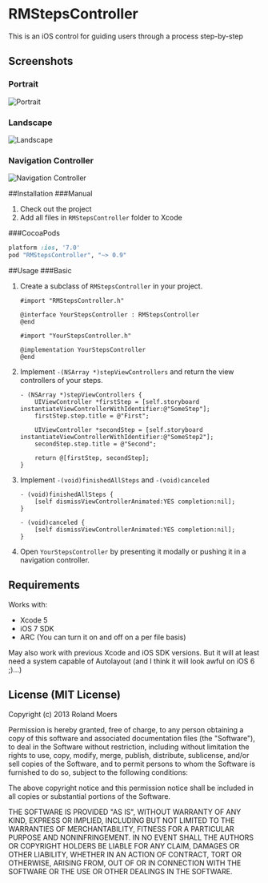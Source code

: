 RMStepsController
=============================

This is an iOS control for guiding users through a process step-by-step

## Screenshots
### Portrait
![Portrait](http://31.media.tumblr.com/09898dfd16a8efa54bfccba030904834/tumblr_mwx45oK4oS1t44e9yo1_400.gif)

### Landscape
![Landscape](http://cooperrs.github.io/RMStepsController/Images/Screen2.png)

### Navigation Controller
![Navigation Controller](http://cooperrs.github.io/RMStepsController/Images/Screen3.png)

##Installation
###Manual
1. Check out the project
2. Add all files in `RMStepsController` folder to Xcode

###CocoaPods
```ruby
platform :ios, '7.0'
pod "RMStepsController", "~> 0.9"
```

##Usage
###Basic
1. Create a subclass of `RMStepsController` in your project.
	
	```objc
	#import "RMStepsController.h"
	
	@interface YourStepsController : RMStepsController
	@end
	```
	
	```objc
	#import "YourStepsController.h"
	
	@implementation YourStepsController
	@end
	```
	
2. Implement `-(NSArray *)stepViewControllers` and return the view controllers of your steps.
	
	```objc
	- (NSArray *)stepViewControllers {
   		UIViewController *firstStep = [self.storyboard instantiateViewControllerWithIdentifier:@"SomeStep"];
	    firstStep.step.title = @"First";
 		
    	UIViewController *secondStep = [self.storyboard instantiateViewControllerWithIdentifier:@"SomeStep2"];
    	secondStep.step.title = @"Second";
    	
    	return @[firstStep, secondStep];
	}
	```
	
3. Implement `-(void)finishedAllSteps` and `-(void)canceled`
	
	```objc
	- (void)finishedAllSteps {
    	[self dismissViewControllerAnimated:YES completion:nil];
	}

	- (void)canceled {
    	[self dismissViewControllerAnimated:YES completion:nil];
	}
	```
	
4. Open `YourStepsController` by presenting it modally or pushing it in a navigation controller.

## Requirements
Works with:

* Xcode 5
* iOS 7 SDK
* ARC (You can turn it on and off on a per file basis)

May also work with previous Xcode and iOS SDK versions. But it will at least need a system capable of Autolayout (and I think it will look awful on iOS 6 ;)...)

## License (MIT License)
Copyright (c) 2013 Roland Moers

Permission is hereby granted, free of charge, to any person obtaining a copy
of this software and associated documentation files (the "Software"), to deal
in the Software without restriction, including without limitation the rights
to use, copy, modify, merge, publish, distribute, sublicense, and/or sell
copies of the Software, and to permit persons to whom the Software is
furnished to do so, subject to the following conditions:

The above copyright notice and this permission notice shall be included in
all copies or substantial portions of the Software.

THE SOFTWARE IS PROVIDED "AS IS", WITHOUT WARRANTY OF ANY KIND, EXPRESS OR
IMPLIED, INCLUDING BUT NOT LIMITED TO THE WARRANTIES OF MERCHANTABILITY,
FITNESS FOR A PARTICULAR PURPOSE AND NONINFRINGEMENT. IN NO EVENT SHALL THE
AUTHORS OR COPYRIGHT HOLDERS BE LIABLE FOR ANY CLAIM, DAMAGES OR OTHER
LIABILITY, WHETHER IN AN ACTION OF CONTRACT, TORT OR OTHERWISE, ARISING FROM,
OUT OF OR IN CONNECTION WITH THE SOFTWARE OR THE USE OR OTHER DEALINGS IN
THE SOFTWARE.
